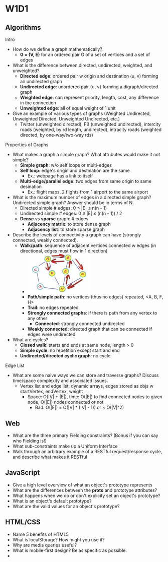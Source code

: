 # W1D1

## Algorithms
Intro
- How do we define a graph mathematically?
  - **G = (V, E)** for an ordered pair G of a set of vertices and a set of edges
- What is the difference between directed, undirected, weighted, and unweighted?
  - **Directed edge**: ordered pair w origin and destination (u, v) forming an undirected graph
  - **Undirected edge**: unordered pair {u, v} forming a digraph/directed graph
  - **Weighted edge**: can represent priority, length, cost, any difference in the connection
  - **Unweighted edge**: all of equal weight of 1 unit
- Give an example of various types of graphs (Weighted Undirected, Unweighted Directed, Unweighted Undirected, etc.)
  - Twitter (unweighted directed), FB (unweighted undirected), intercity roads (weighted, by rd length, undirected), intracity roads (weighted directed, by one-way/two-way rds)

Properties of Graphs
- What makes a graph a simple graph? What attributes would make it not simple?
  - **Simple graph**: w/o self loops or multi-edges
  - **Self loop**: edge's origin and destination are the same
    - Ex.: webpage has a link to itself
  - **Multi-edge/parallel edge**: two edges from same origin to same desination
    - Ex.: flight maps, 2 flights from 1 airport to the same airport
- What is the maximum number of edges in a directed simple graph? Undirected simple graph? Answer should be in terms of N.
  - Directed simple # edges: 0 ≤ |E| ≤ n(n - 1)
  - Undirected simple # edges: 0 ≤ |E| ≤ (n(n - 1)) / 2
  - **Dense** vs **sparse** graph: # edges
    - **Adjacency matrix**: to store dense graph
    - **Adjacency list**: to store sparse graph
- Describe the levels of connectivity a graph can have (strongly connected, weakly connected).
  - **Walk/path**: sequence of adjacent vertices connected w edges (in directional, edges must flow in 1 direction)
    - <img src="../Images/path.png" width=200/>
    - **Path/simple path**: no vertices (thus no edges) repeated, <A, B, F, H>
    - **Trail**: no edges repeated
    - **Strongly connected graphs**: if there is path from any vertex to any other
      - **Connected**: strongly connected undirected
    - **Weakly connected**: directed graph that can be connected if edges were undirected
- What are cycles?
  - **Closed walk**: starts and ends at same node, length > 0
  - **Simple cycle**: no repetition except start and end
  - **Undirected/directed cyclic graph**: no cycle

Edge List
- What are some naive ways we can store and traverse graphs? Discuss time/space complexity and associated issues.
  - Vertex list and edge list: dynamic arrays, edges stored as objs w startVertex, endVertex, weight
    - Space: O(|V| + |E|), time: O(|E|) to find connected nodes to given node, O(|E|) nodes connected or not
      - Bad: O(|E|) = O(|V| * (|V| - 1)) or ~ O(|V|^2)

## Web
- What are the three primary Fielding constraints? (Bonus if you can say who Fielding is!)
- What sub-constraints make up a Uniform Interface
- Walk through an arbitrary example of a RESTful request/response cycle, and describe what makes it RESTful

## JavaScript
- Give a high level overview of what an object's prototype represents
- What are the differences between the __proto__ and prototype attributes?
- What happens when we do or don't explicity set an object's prototype?
- What is an object's default prototype?
- What are the valid values for an object's prototype?

## HTML/CSS
- Name 5 benefits of HTML5
- What is localStorage? How might you use it?
- Why are media queries useful?
- What is mobile-first design? Be as specific as possible.
-
